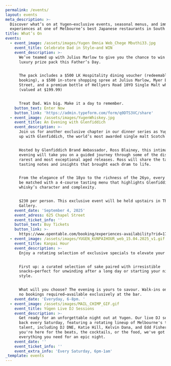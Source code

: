 ```yaml
---
permalink: /events/
layout: events
meta_description: >-
  Discover what’s on at Yugen—exclusive events, seasonal menus, and immersive
  experiences at one of Melbourne’s best Japanese restaurants in South Yarra.
title: What’s On
events:
  - event_image: /assets/images/Yugen Omnia Web_Chege Mbuthi33.jpg
    event_title: Celebrate Dad in Style–and WIN
    event_description: >-
      We’ve teamed up with Julius Marlow to give you the chance to win a $1,200
      luxury prize pack this Father’s Day.


      The pack includes a $500 LK Hospitality dining voucher (redeemable on your
      booking), a $500 in-store shopping spree at Julius Marlow, Myer Bourke
      Street, and a premium bottle of Hellyers Road 10YO Single Malt whisky
      (valued at $199.99)


      Treat Dad. Win big. Make it a day to remember.
    button_text: Enter Now
    button_link: 'https://admin.typeform.com/form/q0DTS3VC/share'
  - event_image: /assets/images/YugenWhiskey.jpg
    event_title: An Evening with Glenfiddich
    event_description: >-
      Join us for another exclusive chapter in our dinner series as Yugen teams
      up with Glenfiddich, the world’s most awarded single malt Scotch whisky.


      Hosted by Glenfiddich Brand Ambassador, Ross Blainey, this intimate
      evening will take you on a guided journey through some of the distillery’s
      rarest and most exceptional aged releases. Ross will share the tales,
      tasting notes and insights that brought each dram to life.


      From the elegance of the 18yo to the richness of the 26yo, every sip will
      be matched with a 4-course tasting menu that highlights Glenfiddich
      whisky’s character and complexity.


      $230 per person. This exclusive event will be held upstairs in The Bromley
      Gallery.
    event_date: 'September 4, 2025'
    event_adress: 625 Chapel Street
    event_ticket_info: ''
    button_text: Buy Tickets
    button_link: >-
      https://www.opentable.com/booking/experiences-availability?rid=170390&restref=170390&experienceId=512550&utm_source=external&utm_medium=referral&utm_campaign=shared
  - event_image: /assets/images/YUGEN_KUNPAIHOUR_web_15.04.2025_v1.gif
    event_title: Kanpai Hour
    event_description: >-
      Enjoy a rotating selection of exclusive specials to elevate your evening.


      First up: a curated selection of sake paired with irresistible
      snacks—perfect for unwinding after a long day or starting your night in
      style.


      What will you choose? The evening is yours to savour. Walk-ins only, with
      no bookings required—available exclusively at the bar.
    event_date: 'Everyday, 6-8pm. '
  - event_image: /assets/images/MAIL_CHIMP_GIF.gif
    event_title: Yūgen Live DJ Sessions
    event_description: >-
      Get ready for an unforgettable night out at Yugen. Our live DJ sets are
      back every Saturday, featuring a rotating lineup of Melbourne's top
      talent, including DJ DNE, Katie Hill, Kelvin Dana, and Edd Fisher. Whether
      you're here for the beats, the cocktails, or the food, we've got
      everything you need for an epic night.
    event_date: ''
    event_ticket_info: ''
    event_extra_info: 'Every Saturday, 6pm-1am'
_template: events
---
```


